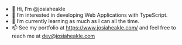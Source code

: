 - 👋 Hi, I’m @josiaheakle
- 👀 I’m interested in developing Web Applications with TypeScript.
- 🌱 I’m currently learning as much as I can all the time.
- 📫 See my portfolio at https://www.josiaheakle.com/ and feel free to reach me at dev@josiaheakle.com

<!---
josiaheakle/josiaheakle is a ✨ special ✨ repository because its `README.md` (this file) appears on your GitHub profile.
You can click the Preview link to take a look at your changes.
--->

